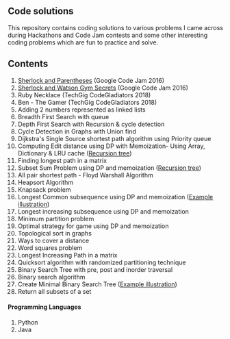 ## Code solutions

This repository contains coding solutions to various problems I came across during Hackathons and Code Jam contests and some other interesting coding problems which are fun to practice and solve.

## Contents

1. [Sherlock and Parentheses](https://code.google.com/codejam/contest/5254487/dashboard#s=p0) (Google Code Jam 2016)
2. [Sherlock and Watson Gym Secrets](https://code.google.com/codejam/contest/5254487/dashboard#s=p1) (Google Code Jam 2016)
3. Ruby Necklace (TechGig CodeGladiators 2018)
4. Ben - The Gamer (TechGig CodeGladiators 2018)
5. Adding 2 numbers represented as linked lists
6. Breadth First Search with queue
7. Depth First Search with Recursion & cycle detection
8. Cycle Detection in Graphs with Union find
9. Dijkstra's Single Source shortest path algorithm using Priority queue 
10. Computing Edit distance using DP with Memoization- Using Array, Dictionary & LRU cache ([Recursion tree](edit_distance_recursion_tree.png))
11. Finding longest path in a matrix
12. Subset Sum Problem using DP and memoization ([Recursion tree](subset_sum_problem.png))
13. All pair shortest path - Floyd Warshall Algorithm 
14. Heapsort Algorithm
15. Knapsack problem
16. Longest Common subsequence using DP and memoization ([Example illustration](LCS_example.png))
17. Longest increasing subsequence using DP and memoization
18. Minimum partition problem
19. Optimal strategy for game using DP and memoization
20. Topological sort in graphs
21. Ways to cover a distance
22. Word squares problem
23. Longest Increasing Path in a matrix
24. Quicksort algorithm with randomized partitioning technique
25. Binary Search Tree with pre, post and inorder traversal
26. Binary search algorithm
27. Create Minimal Binary Search Tree ([Example illustration](Minimum_BST.png))
28. Return all subsets of a set

#### Programming Languages
1. Python
2. Java 
